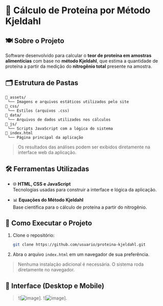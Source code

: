 # 🧪 Cálculo de Proteína por Método Kjeldahl

## 🍽️ Sobre o Projeto

Software desenvolvido para calcular o **teor de proteína em amostras alimentícias** com base no **método Kjeldahl**, que estima a quantidade de proteína a partir da medição do **nitrogênio total** presente na amostra.

## 🗂️ Estrutura de Pastas

```
📂 assets/
 └── Imagens e arquivos estáticos utilizados pelo site
📂 css/
 └── Estilos (arquivos .css)
📂 data/
 └── Arquivos de dados utilizados nos cálculos
📂 js/
 └── Scripts JavaScript com a lógica do sistema
📄 index.html
 └── Página principal da aplicação
```

> Os resultados das análises podem ser exibidos diretamente na interface web da aplicação.

## 🛠️ Ferramentas Utilizadas

- 🌐 **HTML, CSS e JavaScript**  
  Tecnologias usadas para construir a interface e lógica da aplicação.

- 📊 **Equações do Método Kjeldahl**  
  Base científica para o cálculo de proteína a partir do nitrogênio.

## 🚀 Como Executar o Projeto

1. Clone o repositório:
   ```bash
   git clone https://github.com/usuario/proteina-kjeldahl.git
   ```
2. Abra o arquivo `index.html` em um navegador de sua preferência.

> Nenhuma instalação adicional é necessária. O sistema roda diretamente no navegador.

## 📸 Interface (Desktop e Mobile)

> ![![image](https://github.com/user-attachments/assets/f16008fa-53af-4846-85a1-963f4a5b8556)].
> ![![image](![image](https://github.com/user-attachments/assets/c8f63aa1-97db-47bc-8bdb-940c8b4b14ff))].
